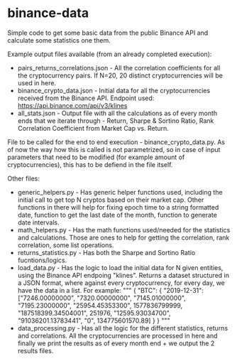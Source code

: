 # binance-data

Simple code to get some basic data from the public Binance API and calculate some statistics one them.

Example output files available (from an already completed execution):
  - pairs_returns_correlations.json - All the correlation coefficients for all the cryptocurrency pairs. If N=20, 20 distinct cryptocurrencies will be used in here.
  - binance_crypto_data.json - Initial data for all the cryptocurrencies received from the Binance API. Endpoint used: https://api.binance.com/api/v3/klines
  - all_stats.json - Output file with all the calculations as of every month ends that we iterate through - Return, Sharpe & Sortino Ratio, Rank Correlation Coefficient from Market Cap vs. Return.


File to be called for the end to end execution - binance_crypto_data.py. As of now the way how this is called is not parametrized, so in case of input parameters that need to be modified (for example amount of cryptocurrencies), this has to be defiend in the file itself.


Other files:
  - generic_helpers.py - Has generic helper functions used, including the initial call to get top N cryptos based on their market cap. Other functions in there will help for fixing epoch time to a string formatted date, function to get the last date of the month, function to generate date intervals.
  - math_helpers.py - Has the math functions used/needed for the statistics and calculations. Those are ones to help for getting the correlation, rank correlation, some list operations.
  - returns_statistics.py - Has both the Sharpe and Sortino Ratio fucntions/logics.
  - load_data.py - Has the logic to load the initial data for N given entities, using the Binance API endpoing "klines". Returns a dataset structured in a JSON format, where against every cryptocurrency, for every day, we have the data in a list. For example:
  """
            {
      "BTC": {
          "2019-12-31": ["7246.00000000", "7320.00000000", "7145.01000000", "7195.23000000", "25954.45353300", 1577836799999, "187518399.34504001", 251976, "12595.93034700",      "91036201.13783441", "0", 134775601570.89]
          }
      }
  """
  - data_processing.py - Has all the logic for the different statistics, returns and correlations. All the cryptocurrencies are processed in here and finally we print the results as of every month end + we output the 2 results files.




